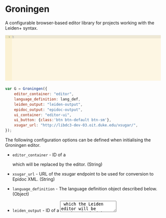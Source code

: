 # Groningen
A configurable browser-based editor library for projects working with the Leiden+ syntax.

![Short example of autocompletion and conversion to Epidoc.](/assets/autocompletion_and_conversion.gif?raw=true)


```javascript
var G = Groningen({
    editor_container: "editor",
    language_definition: lang_def,
    leiden_output: "leiden-output",
    epidoc_output: "epidoc-output",
    ui_container: "editor-ui",
    ui_button: {class:'btn btn-default btn-sm'},
    xsugar_url: "http://libdc3-dev-03.oit.duke.edu/xsugar/",
});
```

The following configuration options can be defined when initialising the Groningen editor.  

* `editor_container` - ID of a <div> which will be replaced by the editor. (String) 
* `xsugar_url` - URL of the xsugar endpoint to be used for conversion to Epidoc XML. (String) 
* `language_definition` - The language definition object described below. (Object)

* `leiden_output` - ID of a <textarea> which the Leiden editor will be synchronised with. (String - optional)
* `epidoc_output` - ID of a <textarea> which the Epidoc editor will be synchronised with.   (String - optional)
* `ui_container` - ID of a <div> to which ui elements will be appended. (String - optional)
* `ui_button` - HTML attribute object that will act as a mixin for all buttons generated for the ui. See [jQuery documentation](http://api.jquery.com/jQuery/#jQuery-html-attributes). Most useful for specifying default classes. (Object - optional)

## Language definition 

The majority of features of the editor are derived from a relatively simple language definition. 

Templates for language elements can

These templates can contain three placeholder values: 
* `{text}` - The main text contained within a language element. 
* `{attr}` - Attributes defined for this language element. 
* `{alt}` - Alternate text contained within a language element. 

If a language element does not contain any of these placeholder values it is treated as a language constant. 

Strings that are defined as attributes, e.g. ` attr: ["tribe","footnote","inline"]`


```javascript
{
    name: "translation", 
    template:"<T={attr}\n\t{text}\n=T>",
    attr: [".en",".de"]
},
{
    name: "gap", 
    template: "..."
},
```

## Language definition 
